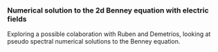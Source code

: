 ### Numerical solution to the 2d Benney equation with electric fields

Exploring a possible colaboration with Ruben and Demetrios, looking at pseudo spectral numerical solutions to the Benney equation.
